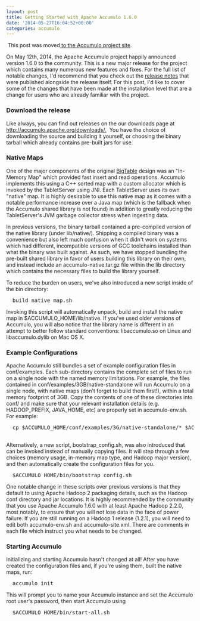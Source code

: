 ```yaml
---
layout: post
title: Getting Started with Apache Accumulo 1.6.0
date: '2014-05-27T16:04:52+00:00'
categories: accumulo
---
```

<p>&nbsp;This post was moved<a href="https://accumulo.apache.org/blog/2014/05/27/getting-started-with-accumulo-1.6.0.html" title="Updated location"> to the Accumulo project site</a>. <br /></p> 
  <p>On May 12th, 2014, the Apache Accumulo project happily announced version 1.6.0 to the community. This is a new major release for the project which contains many numerous new features and fixes. For the full list of notable changes, I'd recommend that you check out the <a href="http://accumulo.apache.org/release_notes/1.6.0.html" title="Apache Accumulo 1.6.0 release notes">release notes</a> that were published alongside the release itself. For this post, I'd like to cover some of the changes that have been made at the installation level that are a change for users who are already familiar with the project.<br /></p> 
  <h3>Download the release</h3> 
  <p>Like always, you can find out releases on the our downloads page at <a href="http://accumulo.apache.org/downloads/.">http://accumulo.apache.org/downloads/.</a>&nbsp; You have the choice of downloading the source and building it yourself, or choosing the binary tarball which already contains pre-built jars for use.<br /></p> 
  <h3>Native Maps</h3> 
  <p>One of the major components of the original <a title="BigTable" href="http://research.google.com/archive/bigtable.html">BigTable</a> design was an &quot;In-Memory Map&quot; which provided fast insert and read operations. Accumulo implements this using a C++ sorted map with a custom allocator which is invoked by the TabletServer using JNI. Each TabletServer uses its own &quot;native&quot; map. It is highly desirable to use this native map as it comes with a notable performance increase over a Java map (which is the fallback when the Accumulo shared library is not found) in addition to greatly reducing the TabletServer's JVM garbage collector stress when ingesting data.</p> 
  <p>In previous versions, the binary tarball contained a pre-compiled version of the native library (under lib/native/). Shipping a compiled binary was a convenience but also left much confusion when it didn't work on systems which had different, incompatible versions of GCC toolchains installed than what the binary was built against. As such, we have stopped bundling the pre-built shared library in favor of users building this library on their own, and instead include an accumulo-native.tar.gz file within the lib directory which contains the necessary files to build the library yourself.<br /></p> 
  <p>To reduce the burden on users, we've also introduced a new script inside of the bin directory:</p> 
  <pre>  build_native_map.sh</pre> 
  <p>Invoking this script will automatically unpack, build and install the native map in $ACCUMULO_HOME/lib/native. If you've used older versions of Accumulo, you will also notice that the library name is different in an attempt to better follow standard conventions: libaccumulo.so on Linux and libaccumulo.dylib on Mac OS X.</p> 
  <h3>Example Configurations</h3> 
  <p>Apache Accumulo still bundles a set of example configuration files in conf/examples. Each sub-directory contains the complete set of files to run on a single node with the named memory limitations. For example, the files contained in conf/examples/3GB/native-standalone will run Accumulo on a single node, with native maps (don't forget to build them first!), within a total memory footprint of 3GB. Copy the contents of one of these directories into conf/ and make sure that your relevant installation details (e.g. HADOOP_PREFIX, JAVA_HOME, etc) are properly set in accumulo-env.sh. For example:<br /></p> 
  <pre>  cp $ACCUMULO_HOME/conf/examples/3G/native-standalone/* $ACCUMULO_HOME/conf

</pre> 
  <p>Alternatively, a new script, bootstrap_config.sh, was also introduced that can be invoked instead of manually copying files. It will step through a few choices (memory usage, in-memory map type, and Hadoop major version), and then automatically create the configuration files for you.</p> 
  <pre>  $ACCUMULO_HOME/bin/bootstrap_config.sh
</pre> 
  <p>One notable change in these scripts over previous versions is that they default to using Apache Hadoop 2 packaging details, such as the Hadoop conf directory and jar locations. It is highly recommended by the community that you use Apache Accumulo 1.6.0 with at least Apache Hadoop 2.2.0, most notably, to ensure that you will not lose data in the face of power failure. If you are still running on a Hadoop 1 release (1.2.1), you will need to edit both accumulo-env.sh and accumulo-site.xml. There are comments in each file which instruct you what needs to be changed.</p> 
  <h3>Starting Accumulo</h3> 
  <p>Initializing and starting Accumulo hasn't changed at all! After you have created the configuration files and, if you're using them, built the native maps, run:</p> 
  <pre>  accumulo init</pre> 
  <p>This will prompt you to name your Accumulo instance and set the Accumulo root user's password, then start Accumulo using </p> 
  <pre>  $ACCUMULO_HOME/bin/start-all.sh
</pre> 
  <p> </p> 
  <p> </p>
